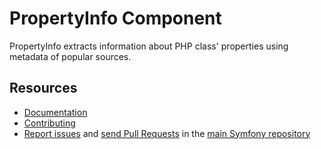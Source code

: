 PropertyInfo Component
======================

PropertyInfo extracts information about PHP class' properties using metadata
of popular sources.

Resources
---------

  * [Documentation](https://symfony.com/doc/current/components/property_info.html)
  * [Contributing](https://symfony.com/doc/current/contributing/index.html)
  * [Report issues](https://github.com/symfony/symfony/issues) and
    [send Pull Requests](https://github.com/symfony/symfony/pulls)
    in the [main Symfony repository](https://github.com/symfony/symfony)
